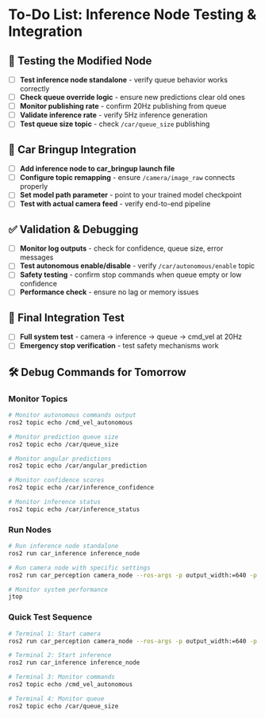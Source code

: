 # To-Do List: Inference Node Testing & Integration

## 🧪 Testing the Modified Node
- [ ] **Test inference node standalone** - verify queue behavior works correctly
- [ ] **Check queue override logic** - ensure new predictions clear old ones
- [ ] **Monitor publishing rate** - confirm 20Hz publishing from queue
- [ ] **Validate inference rate** - verify 5Hz inference generation
- [ ] **Test queue size topic** - check `/car/queue_size` publishing

## 🔗 Car Bringup Integration  
- [ ] **Add inference node to car_bringup launch file**
- [ ] **Configure topic remapping** - ensure `/camera/image_raw` connects properly
- [ ] **Set model path parameter** - point to your trained model checkpoint
- [ ] **Test with actual camera feed** - verify end-to-end pipeline

## ✅ Validation & Debugging
- [ ] **Monitor log outputs** - check for confidence, queue size, error messages
- [ ] **Test autonomous enable/disable** - verify `/car/autonomous/enable` topic
- [ ] **Safety testing** - confirm stop commands when queue empty or low confidence
- [ ] **Performance check** - ensure no lag or memory issues

## 🚗 Final Integration Test
- [ ] **Full system test** - camera → inference → queue → cmd_vel at 20Hz
- [ ] **Emergency stop verification** - test safety mechanisms work

## 🛠️ Debug Commands for Tomorrow

### Monitor Topics
```bash
# Monitor autonomous commands output
ros2 topic echo /cmd_vel_autonomous

# Monitor prediction queue size
ros2 topic echo /car/queue_size

# Monitor angular predictions
ros2 topic echo /car/angular_prediction

# Monitor confidence scores
ros2 topic echo /car/inference_confidence

# Monitor inference status
ros2 topic echo /car/inference_status
```

### Run Nodes
```bash
# Run inference node standalone
ros2 run car_inference inference_node

# Run camera node with specific settings
ros2 run car_perception camera_node --ros-args -p output_width:=640 -p output_height:=480 -p framerate:=60

# Monitor system performance
jtop
```

### Quick Test Sequence
```bash
# Terminal 1: Start camera
ros2 run car_perception camera_node --ros-args -p output_width:=640 -p output_height:=480 -p framerate:=60

# Terminal 2: Start inference
ros2 run car_inference inference_node

# Terminal 3: Monitor commands
ros2 topic echo /cmd_vel_autonomous

# Terminal 4: Monitor queue
ros2 topic echo /car/queue_size
```